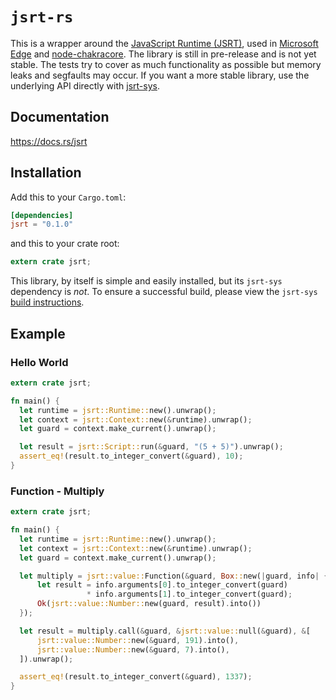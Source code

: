 # `jsrt-rs`

This is a wrapper around the [JavaScript Runtime (JSRT)](https://goo.gl/1F6Gi1),
used in [Microsoft Edge](https://www.microsoft.com/en-us/windows/microsoft-edge)
and [node-chakracore](https://github.com/nodejs/node-chakracore). The library is
still in pre-release and is not yet stable. The tests try to cover as much
functionality as possible but memory leaks and segfaults may occur. If you want
a more stable library, use the underlying API directly with
[jsrt-sys](https://github.com/darfink/jsrt-rs/tree/master/jsrt-sys).

## Documentation

https://docs.rs/jsrt

## Installation

Add this to your `Cargo.toml`:

```toml
[dependencies]
jsrt = "0.1.0"
```

and this to your crate root:

```rust
extern crate jsrt;
```

This library, by itself is simple and easily installed, but its `jsrt-sys`
dependency is *not*. To ensure a successful build, please view the `jsrt-sys`
[build
instructions](https://github.com/darfink/jsrt-rs/tree/master/jsrt-sys#prerequisites).

## Example

### Hello World

```rust
extern crate jsrt;

fn main() {
  let runtime = jsrt::Runtime::new().unwrap();
  let context = jsrt::Context::new(&runtime).unwrap();
  let guard = context.make_current().unwrap();

  let result = jsrt::Script::run(&guard, "(5 + 5)").unwrap();
  assert_eq!(result.to_integer_convert(&guard), 10);
}
```

### Function - Multiply

```rust
extern crate jsrt;

fn main() {
  let runtime = jsrt::Runtime::new().unwrap();
  let context = jsrt::Context::new(&runtime).unwrap();
  let guard = context.make_current().unwrap();

  let multiply = jsrt::value::Function(&guard, Box::new(|guard, info| {
      let result = info.arguments[0].to_integer_convert(guard)
                 * info.arguments[1].to_integer_convert(guard);
      Ok(jsrt::value::Number::new(guard, result).into())
  });

  let result = multiply.call(&guard, &jsrt::value::null(&guard), &[
      jsrt::value::Number::new(&guard, 191).into(),
      jsrt::value::Number::new(&guard, 7).into(),
  ]).unwrap();

  assert_eq!(result.to_integer_convert(&guard), 1337);
}
```
